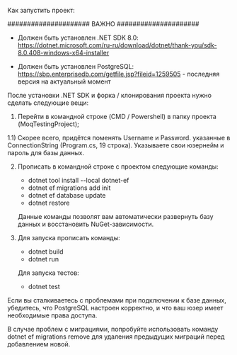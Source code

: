 Как запустить проект:

##################### ВАЖНО #####################

- Должен быть установлен .NET SDK 8.0: 
https://dotnet.microsoft.com/ru-ru/download/dotnet/thank-you/sdk-8.0.408-windows-x64-installer

- Должен быть установлен PostgreSQL:
https://sbp.enterprisedb.com/getfile.jsp?fileid=1259505 - последняя версия на актуальный момент




После установки .NET SDK и форка / клонирования проекта нужно сделать следующие вещи:

1) Перейти в командной строке (CMD / Powershell) в папку проекта (MoqTestingProject);

1.1) Скорее всего, придётся поменять Username и Password. указанные в ConnectionString (Program.cs, 19 строка). 
Указываете свои юзернейм и пароль для базы данных.

2) Прописать в командной строке с проектом следующие команды:
	- dotnet tool install --local dotnet-ef
	- dotnet ef migrations add init
	- dotnet ef database update
	- dotnet restore
	
	Данные команды позволят вам автоматически развернуть базу данных и восстановить NuGet-зависимости.

3) Для запуска прописать команды:
	- dotnet build
	- dotnet run

	Для запуска тестов:
	- dotnet test
	
	
Если вы сталкиваетесь с проблемами при подключении к базе данных, убедитесь, что PostgreSQL настроен корректно, и что ваш юзер имеет необходимые права доступа.

В случае проблем с миграциями, попробуйте использовать команду dotnet ef migrations remove для удаления предыдущих миграций перед добавлением новой.